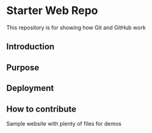 # Starter Web Repo

This repository is for showing how Git and GitHub work
## Introduction

## Purpose

## Deployment

## How to contribute

Sample website with plenty of files for demos

